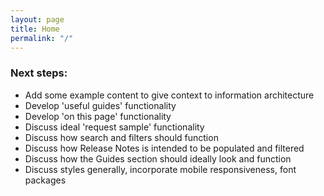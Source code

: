 ```yaml
---
layout: page
title: Home
permalink: "/"
---
```

### Next steps:
- Add some example content to give context to information architecture
- Develop 'useful guides' functionality
- Develop 'on this page' functionality
- Discuss ideal 'request sample' functionality 
- Discuss how search and filters should function
- Discuss how Release Notes is intended to be populated and filtered
- Discuss how the Guides section should ideally look and function
- Discuss styles generally, incorporate mobile responsiveness, font packages
